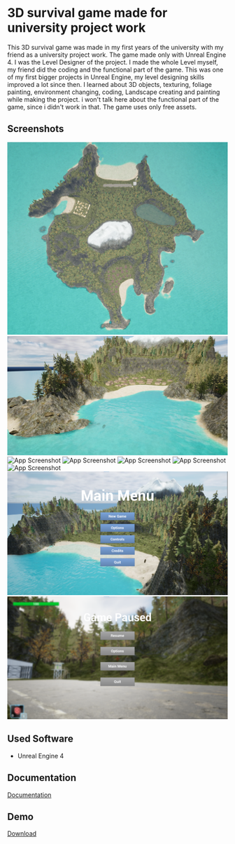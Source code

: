 # 3D survival game made for university project work

This 3D survival game was made in my first years of the university with my friend as a university project work. The game made only with Unreal Engine 4. I was the Level Designer of the project.
I made the whole Level myself, my friend did the coding and the functional part of the game. This was one of my first bigger projects in Unreal Engine, my level designing skills improved a lot since then.
I learned about 3D objects, texturing, foliage painting, environment changing, coding, Landscape creating and painting while making the project. i won't talk here about the functional part of the game, since i didn't work in that.
The game uses only free assets.

## Screenshots
![App Screenshot](Images/HighresScreenshot00004.png)
![App Screenshot](Images/HighresScreenshot00000.png)
![App Screenshot](Images/HighresScreenshot00005.png)
![App Screenshot](Images/HighresScreenshot00001.png)
![App Screenshot](Images/HighresScreenshot00002.png)
![App Screenshot](Images/HighresScreenshot00003.png)
![App Screenshot](Images/HighresScreenshot00006.png)
![App Screenshot](Images/HighresScreenshot00007.png)
![App Screenshot](Images/HighresScreenshot00008.png)

## Used Software
- Unreal Engine 4

## Documentation
<a href="https://mega.nz/file/mVwXkLKC#5FB7Dg3MD8h_XxG1Aw7kdNKg6HiCo_XDWox67WfCFWk">Documentation</a>

## Demo
<a href="https://mega.nz/file/vcICnQjS#uAXuvL6bdGTBpByoOhT_lhqyuPLWtOi-TEYMUXlF1qo">Download</a>
